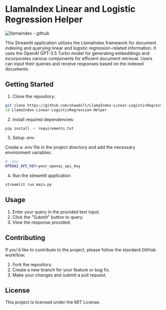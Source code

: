 # LlamaIndex Linear and Logistic Regression Helper

![llamaindex - github](https://github.com/shaadclt/LlamaIndex-Linear-LogisticRegression-Helper/assets/98437584/836e5281-6f5f-4063-83e8-6c153cc3c56f)

This Streamlit application utilizes the LlamaIndex framework for document indexing and querying linear and logistic regression-related information. It uses the OpenAI GPT-3.5 Turbo model for generating embeddings and incorporates various components for efficient document retrieval. Users can input their queries and receive responses based on the indexed documents.


## Getting Started

1. Clone the repository:

```bash
git clone https://github.com/shaadclt/LlamaIndex-Linear-LogisticRegression-Helper.git
cd LlamaIndex-Linear-LogisticRegression-Helper
```

2. Install required dependencies:

```bash
pip install -r requirements.txt
```

3. Setup .env

Create a .env file in the project directory and add the necessary environment variables:
```bash
# .env
OPENAI_API_KEY=your_openai_api_key
```

4. Run the streamlit application

```bash
streamlit run main.py
```

## Usage

1. Enter your query in the provided text input.
2. Click the "Submit" button to query.
3. View the response provided.


## Contributing
If you'd like to contribute to the project, please follow the standard GitHub workflow:

1. Fork the repository.
2. Create a new branch for your feature or bug fix.
3. Make your changes and submit a pull request.


## License
This project is licensed under the MIT License.


